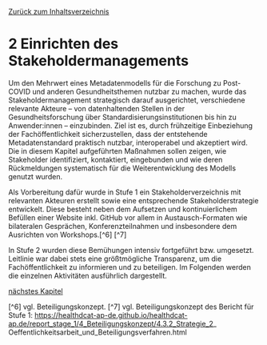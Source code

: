 [Zurück zum Inhaltsverzeichnis](https://healthdcat-ap-de.github.io/healthdcat-ap.de/report_stage_2.html)

# 2 Einrichten des Stakeholdermanagements

Um den Mehrwert eines Metadatenmodells für die Forschung zu Post-COVID und anderen Gesundheitsthemen nutzbar zu machen, wurde das Stakeholdermanagement strategisch darauf ausgerichtet, verschiedene relevante Akteure – von datenhaltenden Stellen in der Gesundheitsforschung über Standardisierungsinstitutionen bis hin zu Anwender:innen – einzubinden. Ziel ist es, durch frühzeitige Einbeziehung der Fachöffentlichkeit sicherzustellen, dass der entstehende Metadatenstandard praktisch nutzbar, interoperabel und akzeptiert wird. Die in diesem Kapitel aufgeführten Maßnahmen sollen zeigen, wie Stakeholder identifiziert, kontaktiert, eingebunden und wie deren Rückmeldungen systematisch für die Weiterentwicklung des Modells genutzt wurden.

Als Vorbereitung dafür wurde in Stufe 1 ein Stakeholderverzeichnis mit relevanten Akteuren erstellt sowie eine entsprechende Stakeholderstrategie entwickelt. Diese besteht neben dem Aufsetzen und kontinuierlichem Befüllen einer Website inkl. GitHub vor allem in Austausch-Formaten wie bilateralen Gesprächen, Konferenzteilnahmen und insbesondere dem Ausrichten von Workshops.[^6] [^7]

In Stufe 2 wurden diese Bemühungen intensiv fortgeführt bzw. umgesetzt. Leitlinie war dabei stets eine größtmögliche Transparenz, um die Fachöffentlichkeit zu informieren und zu beteiligen. Im Folgenden werden die einzelnen Aktivitäten ausführlich dargestellt.

[nächstes Kapitel](https://healthdcat-ap-de.github.io/healthdcat-ap.de/report_stage_2/2_Einrichten_des_Stakeholdermanagements/2.1_Stakeholderverzeichnis.html)

[^6] vgl. Beteiligungskonzept.
[^7] vgl. Beteiligungskonzept des Bericht für Stufe 1: https://healthdcat-ap-de.github.io/healthdcat-ap.de/report_stage_1/4_Beteiligungskonzept/4.3.2_Strategie_2_ Oeffentlichkeitsarbeit_und_Beteiligungsverfahren.html
